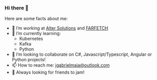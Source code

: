 ### Hi there 👋

Here are some facts about me:

- 🔭 I’m working at [Alter Solutions](https://www.linkedin.com/company/altersolutionspt/mycompany/) and [FARFETCH](https://www.farfetch.com/br/shopping/men/items.aspx?ffref=hd_mnav)
- 🌱 I’m currently learning: 
  - Kubernetes
  - Kafka
  - Python
- 👯 I’m looking to collaborate on C#, Javascript/Typescript, Angular or Python projects!
- 📫 How to reach me: jgabrielmaia@outlook.com
- 🎸 Always looking for friends to jam!
